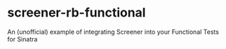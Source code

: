 # screener-rb-functional
An (unofficial) example of integrating Screener into your Functional Tests for Sinatra
